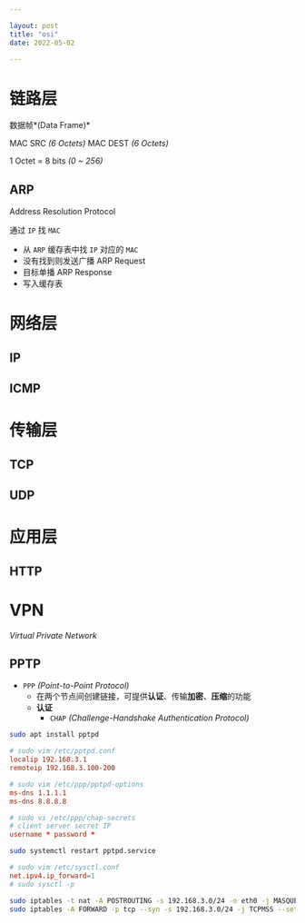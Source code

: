 ```yaml
---

layout: post
title: "osi"
date: 2022-05-02

---
```


# 链路层

数据帧*(Data Frame)*

MAC SRC *(6 Octets)*
MAC DEST *(6 Octets)*

1 Octet = 8 bits *(0 ~ 256)*

## ARP

Address Resolution Protocol

通过 `IP` 找 `MAC`

- 从 `ARP` 缓存表中找 `IP` 对应的 `MAC`
- 没有找到则发送广播 ARP Request
- 目标单播 ARP Response
- 写入缓存表

# 网络层

## IP

## ICMP

# 传输层

## TCP

## UDP

# 应用层

## HTTP

# VPN

*Virtual Private Network*

## PPTP

- `PPP` *(Point-to-Point Protocol)*
  + 在两个节点间创建链接，可提供**认证**、传输**加密**、**压缩**的功能
  + **认证**
    * `CHAP` *(Challenge-Handshake Authentication Protocol)*



```sh
sudo apt install pptpd
```

```conf
# sudo vim /etc/pptpd.conf
localip 192.168.3.1
remoteip 192.168.3.100-200
```

```conf
# sudo vim /etc/ppp/pptpd-options
ms-dns 1.1.1.1
ms-dns 8.8.8.8
```

```conf
# sudo vi /etc/ppp/chap-secrets
# client server secret IP
username * password *
```

```sh
sudo systemctl restart pptpd.service
```

```conf
# sudo vim /etc/sysctl.conf
net.ipv4.ip_forward=1
# sudo sysctl -p
```

```sh
sudo iptables -t nat -A POSTROUTING -s 192.168.3.0/24 -o eth0 -j MASQUERADE
sudo iptables -A FORWARD -p tcp --syn -s 192.168.3.0/24 -j TCPMSS --set-mss 1356
```